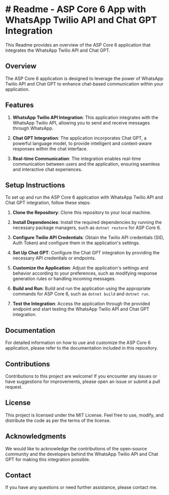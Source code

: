 # # Readme - ASP Core 6 App with WhatsApp Twilio API and Chat GPT Integration

This Readme provides an overview of the ASP Core 6 application that integrates the WhatsApp Twilio API and Chat GPT.

## Overview

The ASP Core 6 application is designed to leverage the power of WhatsApp Twilio API and Chat GPT to enhance chat-based communication within your application.

## Features

1. **WhatsApp Twilio API Integration**: This application integrates with the WhatsApp Twilio API, allowing you to send and receive messages through WhatsApp.

2. **Chat GPT Integration**: The application incorporates Chat GPT, a powerful language model, to provide intelligent and context-aware responses within the chat interface.

3. **Real-time Communication**: The integration enables real-time communication between users and the application, ensuring seamless and interactive chat experiences.



## Setup Instructions

To set up and run the ASP Core 6 application with WhatsApp Twilio API and Chat GPT integration, follow these steps:

1. **Clone the Repository**: Clone this repository to your local machine.

2. **Install Dependencies**: Install the required dependencies by running the necessary package managers, such as `dotnet restore` for ASP Core 6.

3. **Configure Twilio API Credentials**: Obtain the Twilio API credentials (SID, Auth Token) and configure them in the application's settings.

4. **Set Up Chat GPT**: Configure the Chat GPT integration by providing the necessary API credentials or endpoints.

5. **Customize the Application**: Adjust the application's settings and behavior according to your preferences, such as modifying response generation rules or handling incoming messages.

6. **Build and Run**: Build and run the application using the appropriate commands for ASP Core 6, such as `dotnet build` and `dotnet run`.

7. **Test the Integration**: Access the application through the provided endpoint and start testing the WhatsApp Twilio API and Chat GPT integration.

## Documentation

For detailed information on how to use and customize the ASP Core 6 application, please refer to the documentation included in this repository.

## Contributions

Contributions to this project are welcome! If you encounter any issues or have suggestions for improvements, please open an issue or submit a pull request.

## License

This project is licensed under the MIT License. Feel free to use, modify, and distribute the code as per the terms of the license.

## Acknowledgments

We would like to acknowledge the contributions of the open-source community and the developers behind the WhatsApp Twilio API and Chat GPT for making this integration possible.

## Contact

If you have any questions or need further assistance, please contact me.
